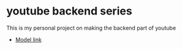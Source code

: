 # youtube backend series

This is my personal project on making the backend part of youtube 

- [Model link](https://app.eraser.io/workspace/YtPqZ1VogxGy1jzIDkzj)